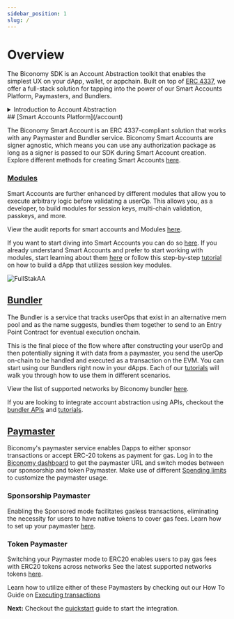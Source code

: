 ```yaml
---
sidebar_position: 1
slug: /
---
```


# Overview

The Biconomy SDK is an Account Abstraction toolkit that enables the simplest UX on your dApp, wallet, or appchain.
Built on top of [ERC 4337](https://eips.ethereum.org/EIPS/eip-4337), we offer a full-stack solution for tapping into the power of our Smart Accounts Platform, Paymasters, and Bundlers.

<details>
  <summary>Introduction to Account Abstraction</summary>

Account Abstraction aims to enhance user experience by making user accounts more flexible and functional. Instead of using an Externally Owned Account, a Smart Contract can act as your account, powered by code instead of the Elliptic Curve Digital Signature Algorithm (ECDSA). 

### UserOp
A userOperation or a userOp is a data structure that describes a transaction to be sent on behalf of a user. It is not an actual Blockchain Transaction but has all the necessary fields to become one. These are fields like “sender,” “to,” “calldata,” “nonce,” and more. You can find the userOp structure [here](https://eips.ethereum.org/EIPS/eip-4337#useroperation).

### Entry Point Contract
The [Entry Point contract](https://github.com/eth-infinitism/account-abstraction/blob/develop/contracts/core/EntryPoint.sol) is the singleton smart contract, the core of the Account Abstraction Flow. This singleton contract is used as an entry point to execute bundles of userOps. Refer to this [blog series](https://www.biconomy.io/post/decoding-entrypoint-and-useroperation-with-erc-4337-part1) for a comprehensive understanding of the Entry Point.

### Smart Account
This smart contract acts as a user wallet where all user assets are stored. You can program it to validate transactions before executing them. Unlike a traditional wallet, the Smart Account cannot initiate a transaction independently and will need a signer to help it do so.

### Bundler
The Bundler collects, bundles, and submits userOps to an EVM network. One can make a JSON RPC call to a bundler client to have a userOp added to an ERC 4337 mempool.

### Paymaster
The Paymaster is a smart contract that acts as a gas tank and is used to sponsor transactions where the dApp or another third party pays the transaction fee on behalf of the user. The userOp contains a field for adding data about a Paymaster and if it should sponsor the userOp when pushed on-chain to become a transaction.

A smart account sends a userOp to execute a transaction. Bundlers then watch the mempool for userOps and send them on-chain by calling the Entry Point contract.

Now, you have a basic understanding of the ERC 4337 flow for account abstraction.

</details>
## [Smart Accounts Platform](/account)

The Biconomy Smart Account is an ERC 4337-compliant solution that works with any Paymaster and Bundler service. Biconomy Smart Accounts are signer agnostic, which means you can use any authorization package as long as a signer is passed to our SDK during Smart Account creation. Explore different methods for creating Smart Accounts [here](/Account/signers).

### [Modules](/modules)

Smart Accounts are further enhanced by different modules that allow you to execute arbitrary logic before validating a userOp. This allows you, as a developer, to build modules for session keys, multi-chain validation, passkeys, and more.

View the audit reports for smart accounts and Modules [here](audits).

If you want to start diving into Smart Accounts you can do so [here](/account). If you already understand Smart Accounts and prefer to start working with modules, start learning about them [here](/modules) or follow this step-by-step [tutorial](/tutorials/sessionkeys) on how to build a dApp that utilizes session key modules.

![FullStakAA](./images/overview/fullstackaa.png)

## [Bundler](/bundler)

The Bundler is a service that tracks userOps that exist in an alternative mem pool and as the name suggests, bundles them together to send to an Entry Point Contract for eventual execution onchain.

This is the final piece of the flow where after constructing your userOp and then potentially signing it with data from a paymaster, you send the userOp on-chain to be handled and executed as a transaction on the EVM. You can start using our Bundlers right now in your dApps. Each of our [tutorials](/tutorials) will walk you through how to use them in different scenarios.

View the list of supported networks by Biconomy bundler [here](/supportedNetworks).

If you are looking to integrate account abstraction using APIs, checkout the [bundler APIs](/Bundler/api) and [tutorials](/tutorials/apiIntegration/).

## [Paymaster](paymaster)

Biconomy's paymaster service enables Dapps to either sponsor transactions or accept ERC-20 tokens as payment for gas. Log in to the [Biconomy dashboard](/dashboard) to get the paymaster URL and switch modes between our sponsorship and token Paymaster. Make use of different [Spending limits](/dashboard/spendingLimits) to customize the paymaster usage.

### Sponsorship Paymaster

Enabling the Sponsored mode facilitates gasless transactions, eliminating the necessity for users to have native tokens to cover gas fees. Learn how to set up your paymaster [here](/dashboard/paymaster).

### Token Paymaster

Switching your Paymaster mode to ERC20 enables users to pay gas fees with ERC20 tokens across networks See the latest supported networks tokens [here](/Paymaster/supportedNetworks).

Learn how to utilize either of these Paymasters by checking out our How To Guide on [Executing transactions](/tutorials)

**Next:** Checkout the [quickstart](quickstart) guide to start the integration.

